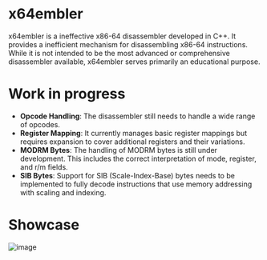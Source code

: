 # x64embler
x64embler is a ineffective x86-64 disassembler developed in C++. It provides a inefficient mechanism for disassembling x86-64 instructions. While it is not intended to be the most advanced or comprehensive disassembler available, x64embler serves primarily an educational purpose.
# Work in progress  
- **Opcode Handling**: The disassembler still needs to handle a wide range of opcodes.
- **Register Mapping**: It currently manages basic register mappings but requires expansion to cover additional registers and their variations.
- **MODRM Bytes**: The handling of MODRM bytes is still under development. This includes the correct interpretation of mode, register, and r/m fields.
- **SIB Bytes**: Support for SIB (Scale-Index-Base) bytes needs to be implemented to fully decode instructions that use memory addressing with scaling and indexing.

# Showcase
![image](https://github.com/user-attachments/assets/35b15f42-3e9e-458f-b62f-04bb68d2bc48)

